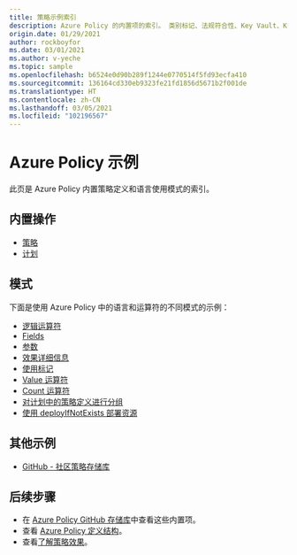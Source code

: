 ```yaml
---
title: 策略示例索引
description: Azure Policy 的内置项的索引。 类别标记、法规符合性、Key Vault、Kubernetes、来宾配置等。
origin.date: 01/29/2021
author: rockboyfor
ms.date: 03/01/2021
ms.author: v-yeche
ms.topic: sample
ms.openlocfilehash: b6524e0d90b289f1244e0770514f5fd93ecfa410
ms.sourcegitcommit: 136164cd330eb9323fe21fd1856d5671b2f001de
ms.translationtype: HT
ms.contentlocale: zh-CN
ms.lasthandoff: 03/05/2021
ms.locfileid: "102196567"
---
```

# <a name="azure-policy-samples"></a>Azure Policy 示例

此页是 Azure Policy 内置策略定义和语言使用模式的索引。

## <a name="built-ins"></a>内置操作

- [策略](./built-in-policies.md)
- [计划](./built-in-initiatives.md)

## <a name="patterns"></a>模式

下面是使用 Azure Policy 中的语言和运算符的不同模式的示例：

- [逻辑运算符](./pattern-logical-operators.md)
- [Fields](./pattern-fields.md)
- [参数](./pattern-parameters.md)
- [效果详细信息](./pattern-effect-details.md)
- [使用标记](./pattern-tags.md)
- [Value 运算符](./pattern-value-operator.md)
- [Count 运算符](./pattern-count-operator.md)
- [对计划中的策略定义进行分组](./pattern-group-with-initiative.md)
- [使用 deployIfNotExists 部署资源](./pattern-deploy-resources.md)

<!--NOT AVAILABLE ON ## Regulatory Compliance-->
<!--NOT AVAILABLE ON [Regulatory Compliance](../concepts/regulatory-compliance.md)-->
<!--NOT AVAILABLE ON ./azure-security-benchmark.md-->
<!--NOT AVAILABLE ON ./azure-security-benchmarkv1.md-->
<!--NOT AVAILABLE ON ./cis-azure-1-1-0.md-->
<!--NOT AVAILABLE ON ./cmmc-l3.md-->
<!--NOT AVAILABLE ON ./hipaa-hitrust-9-2.md-->
<!--NOT AVAILABLE ON ./iso-27001.md-->
<!--NOT AVAILABLE ON - [New Zealand Information Security Manual](./new-zealand-ism.md)-->
<!--NOT AVAILABLE ON ./nist-sp-800-53-r4.md-->
<!--NOT AVAILABLE ON ./nist-sp-800-171-r2.md-->

## <a name="other-samples"></a>其他示例

- [GitHub - 社区策略存储库](https://github.com/Azure/Community-Policy)

## <a name="next-steps"></a>后续步骤

- 在 [Azure Policy GitHub 存储库](https://github.com/Azure/azure-policy)中查看这些内置项。
- 查看 [Azure Policy 定义结构](../concepts/definition-structure.md)。
- 查看[了解策略效果](../concepts/effects.md)。

<!--Update_Description: update meta properties, wording update, update link-->